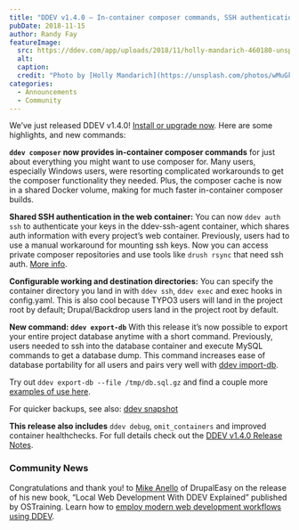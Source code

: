 ```yaml
---
title: "DDEV v1.4.0 – In-container composer commands, SSH authentication, database export"
pubDate: 2018-11-15
author: Randy Fay
featureImage:
  src: https://ddev.com/app/uploads/2018/11/holly-mandarich-460180-unsplash-e1542334215692.jpg
  alt:
  caption:
  credit: "Photo by [Holly Mandarich](https://unsplash.com/photos/wMuGk6dABR4?utm%5Fsource=unsplash&utm%5Fmedium=referral&utm%5Fcontent=creditCopyText) on [Unsplash](https://unsplash.com/?utm%5Fsource=unsplash&utm%5Fmedium=referral&utm%5Fcontent=creditCopyText)."
categories:
  - Announcements
  - Community
---
```


We’ve just released DDEV v1.4.0! [Install or upgrade now](https://github.com/drud/ddev/releases/tag/v1.4.0). Here are some highlights, and new commands:

**`ddev composer` now provides in-container composer commands** for just about everything you might want to use composer for. Many users, especially Windows users, were resorting complicated workarounds to get the composer functionality they needed. Plus, the composer cache is now in a shared Docker volume, making for much faster in-container composer builds.

**Shared SSH authentication in the web container:** You can now `ddev auth ssh` to authenticate your keys in the ddev-ssh-agent container, which shares auth information with every project’s web container. Previously, users had to use a manual workaround for mounting ssh keys. Now you can access private composer repositories and use tools like `drush rsync` that need ssh auth. [More info](https://ddev.readthedocs.io/en/latest/users/cli-usage/#ssh-into-containers).

**Configurable working and destination directories:** You can specify the container directory you land in with `ddev ssh`, `ddev exec` and exec hooks in config.yaml. This is also cool because TYPO3 users will land in the project root by default; Drupal/Backdrop users land in the project root by default.

**New command: `ddev export-db`** With this release it’s now possible to export your entire project database anytime with a short command. Previously, users needed to ssh into the database container and execute MySQL commands to get a database dump. This command increases ease of database portability for all users and pairs very well with [ddev import-db](https://ddev.readthedocs.io/en/latest/users/cli-usage/#importing-a-database).

Try out `ddev export-db --file /tmp/db.sql.gz` and find a couple more [examples of use here](https://ddev.readthedocs.io/en/latest/users/cli-usage/#exporting-a-database).

For quicker backups, see also: [ddev snapshot](https://ddev.readthedocs.io/en/latest/users/cli-usage/#snapshotting-and-restoring-a-database)

**This release also includes** `ddev debug`, `omit_containers` and improved container healthchecks. For full details check out the [DDEV v1.4.0 Release Notes](https://github.com/drud/ddev/releases/tag/v1.4.0).

### Community News

Congratulations and thank you! to [Mike Anello](https://twitter.com/ultimike) of DrupalEasy on the release of his new book, “Local Web Development With DDEV Explained” published by OSTraining. Learn how to [employ modern web development workflows using DDEV](https://www.ostraining.com/blog/news/local/).

